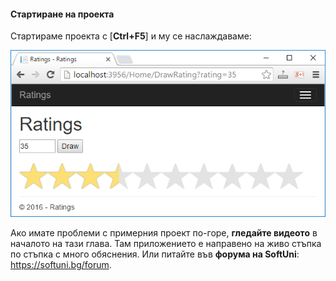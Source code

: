 #### Стартиране на проекта

Стартираме проекта с [**Ctrl+F5**] и му се наслаждаваме:

![](/assets/chapter-6-images/11.Ratings-09.png)

Ако имате проблеми с примерния проект по-горе, **гледайте видеото** в началото на тази глава. Там приложението е направено на живо стъпка по стъпка с много обяснения. Или питайте във **форума на SoftUni**: https://softuni.bg/forum.